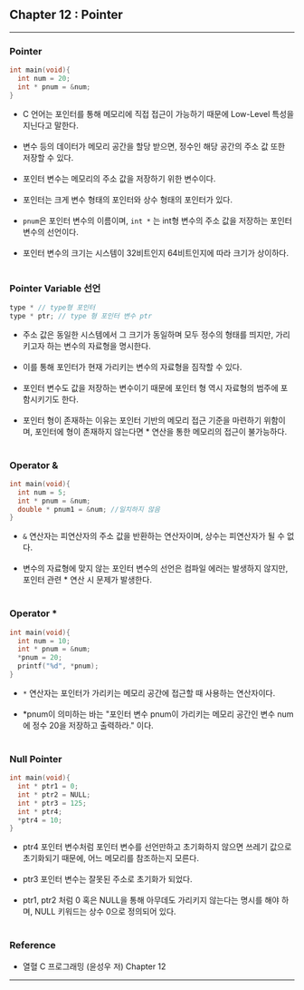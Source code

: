 Chapter 12 : Pointer
--------------------

---

### Pointer<br>

```C
int main(void){
  int num = 20;
  int * pnum = &num;
}
```

-	C 언어는 포인터를 통해 메모리에 직접 접근이 가능하기 때문에 Low-Level 특성을 지닌다고 말한다.<br><br>
-	변수 등의 데이터가 메모리 공간을 할당 받으면, 정수인 해당 공간의 주소 값 또한 저장할 수 있다.<br><br>
-	포인터 변수는 메모리의 주소 값을 저장하기 위한 변수이다.<br><br>
-	포인터는 크게 변수 형태의 포인터와 상수 형태의 포인터가 있다.<br><br>
-	`pnum`은 포인터 변수의 이름이며, `int *` 는 int형 변수의 주소 값을 저장하는 포인터 변수의 선언이다.<br><br>
-	포인터 변수의 크기는 시스템이 32비트인지 64비트인지에 따라 크기가 상이하다.<br><br>

### Pointer Variable 선언<br>

```C
type * // type형 포인터
type * ptr; // type 형 포인터 변수 ptr
```

-	주소 값은 동일한 시스템에서 그 크기가 동일하며 모두 정수의 형태를 띄지만, 가리키고자 하는 변수의 자료형을 명시한다.<br><br>
-	이를 통해 포인터가 현재 가리키는 변수의 자료형을 짐작할 수 있다.<br><br>
-	포인터 변수도 값을 저장하는 변수이기 때문에 포인터 형 역시 자료형의 범주에 포함시키기도 한다.<br><br>
-	포인터 형이 존재하는 이유는 포인터 기반의 메모리 접근 기준을 마련하기 위함이며, 포인터에 형이 존재하지 않는다면 * 연산을 통한 메모리의 접근이 불가능하다.<br><br>

### Operator &<br>

```C
int main(void){
  int num = 5;
  int * pnum = &num;
  double * pnum1 = &num; //일치하지 않음
}
```

-	`&` 연산자는 피연산자의 주소 값을 반환하는 연산자이며, 상수는 피연산자가 될 수 없다.<br><br>
-	변수의 자료형에 맞지 않는 포인터 변수의 선언은 컴파일 에러는 발생하지 않지만, 포인터 관련 * 연산 시 문제가 발생한다.<br><br>

### Operator \*<br>

```C
int main(void){
  int num = 10;
  int * pnum = &num;
  *pnum = 20;
  printf("%d", *pnum);
}
```

-	`*` 연산자는 포인터가 가리키는 메모리 공간에 접근할 때 사용하는 연산자이다.<br><br>
-	*pnum이 의미하는 바는 "포인터 변수 pnum이 가리키는 메모리 공간인 변수 num에 정수 20을 저장하고 출력하라." 이다.<br><br>

### Null Pointer<br>

```C
int main(void){
  int * ptr1 = 0;
  int * ptr2 = NULL;
  int * ptr3 = 125;
  int * ptr4;
  *ptr4 = 10;
}
```

-	ptr4 포인터 변수처럼 포인터 변수를 선언만하고 초기화하지 않으면 쓰레기 값으로 초기화되기 때문에, 어느 메모리를 참조하는지 모른다.<br><br>
-	ptr3 포인터 변수는 잘못된 주소로 초기화가 되었다.<br><br>
-	ptr1, ptr2 처럼 0 혹은 NULL을 통해 아무데도 가리키지 않는다는 명시를 해야 하며, NULL 키워드는 상수 0으로 정의되어 있다.<br><br>

### Reference<br>

-	열혈 C 프로그래밍 (윤성우 저) Chapter 12

---
